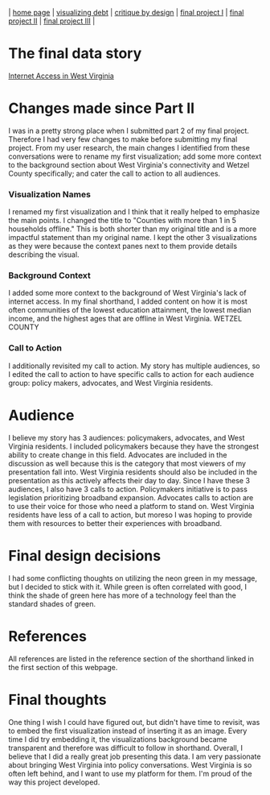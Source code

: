 | [home page](https://evianambarnes.github.io/portfolio/) | [visualizing debt](dataviz2.md) | [critique by design](CritiquebyDesign.md) | [final project I](Final_project_EvianaBarnes1.md) | [final project II](final_project_pt_2.md) | [final project III](finalproject3.md) |

# The final data story
[Internet Access in West Virginia](https://carnegiemellon.shorthandstories.com/internet-access-in-west-virginia/index.html)

# Changes made since Part II

I was in a pretty strong place when I submitted part 2 of my final project. Therefore I had very few changes to make before submitting my final project. From my user research, the main changes I identified from these conversations were to rename my first visualization; add some more context to the background section about West Virginia's connectivity and Wetzel County specifically; and cater the call to action to all audiences. 

### Visualization Names

I renamed my first visualization and I think that it really helped to emphasize the main points. I changed the title to "Counties with more than 1 in 5 households offline." This is both shorter than my original title and is a more impactful statement than my original name. I kept the other 3 visualizations as they were because the context panes next to them provide details describing the visual. 

### Background Context

I added some more context to the background of West Virginia's lack of internet access. In my final shorthand, I added content on how it is most often communities of the lowest education attainment, the lowest median income, and the highest ages that are offline in West Virginia. WETZEL COUNTY

### Call to Action

I additionally revisited my call to action. My story has multiple audiences, so I edited the call to action to have specific calls to action for each audience group: policy makers, advocates, and West Virginia residents. 

# Audience

I believe my story has 3 audiences: policymakers, advocates, and West Virginia residents. I included policymakers because they have the strongest ability to create change in this field. Advocates are included in the discussion as well because this is the category that most viewers of my presentation fall into. West Virginia residents should also be included in the presentation as this actively affects their day to day. Since I have these 3 audiences, I also have 3 calls to action. Policymakers initiative is to pass legislation prioritizing broadband expansion. Advocates calls to action are to use their voice for those who need a platform to stand on. West Virginia residents have less of a call to action, but moreso I was hoping to provide them with resources to better their experiences with broadband.

# Final design decisions

I had some conflicting thoughts on utilizing the neon green in my message, but I decided to stick with it. While green is often correlated with good, I think the shade of green here has more of a technology feel than the standard shades of green. 

# References

All references are listed in the reference section of the shorthand linked in the first section of this webpage.

# Final thoughts

One thing I wish I could have figured out, but didn't have time to revisit, was to embed the first visualization instead of inserting it as an image. Every time I did try embedding it, the visualizations background became transparent and therefore was difficult to follow in shorthand. 
Overall, I believe that I did a really great job presenting this data. I am very passionate about bringing West Virginia into policy conversations. West Virginia is so often left behind, and I want to use my platform for them. I'm proud of the way this project developed.
